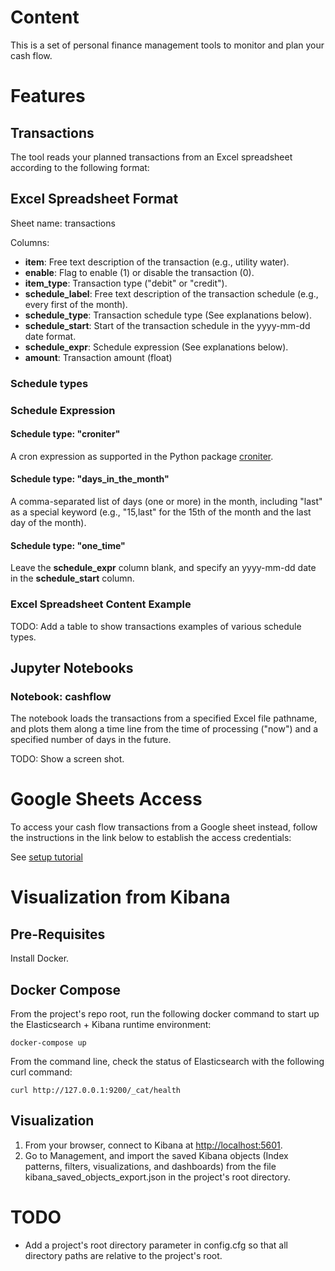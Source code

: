 # Content

This is a set of personal finance management tools to monitor and plan your cash flow.

# Features

## Transactions

The tool reads your planned transactions from an Excel spreadsheet according to the following format:

## Excel Spreadsheet Format

Sheet name: transactions

Columns:

- **item**: Free text description of the transaction (e.g., utility water).
- **enable**: Flag to enable (1) or disable the transaction (0).
- **item_type**: Transaction type ("debit" or "credit").
- **schedule_label**: Free text description of the transaction schedule (e.g., every first of the month).
- **schedule_type**: Transaction schedule type (See explanations below).
- **schedule_start**: Start of the transaction schedule in the yyyy-mm-dd date format.
- **schedule_expr**: Schedule expression (See explanations below).
- **amount**: Transaction amount (float)

### Schedule types


### Schedule Expression

#### Schedule type: "croniter"

A cron expression as supported in the Python package [croniter](https://pypi.org/project/croniter/).

#### Schedule type: "days_in_the_month"

A comma-separated list of days (one or more) in the month, including "last" as a special keyword (e.g., "15,last" for 
the 15th of the month and the last day of the month).

#### Schedule type: "one_time"

Leave the **schedule_expr** column blank, and specify an yyyy-mm-dd date in the **schedule_start** column.

### Excel Spreadsheet Content Example

TODO: Add a table to show transactions examples of various schedule types.

## Jupyter Notebooks

### Notebook: cashflow

The notebook loads the transactions from a specified Excel file pathname, and plots them along a time line from the time
of processing ("now") and a specified number of days in the future.

TODO: Show a screen shot.

# Google Sheets Access

To access your cash flow transactions from a Google sheet instead, follow the instructions in the link below to establish
the access credentials:

See [setup tutorial](https://www.youtube.com/watch?v=7I2s81TsCnc)

# Visualization from Kibana

## Pre-Requisites

Install Docker.

## Docker Compose

From the project's repo root, run the following docker command to start up the Elasticsearch + Kibana runtime environment:

```docker-compose up```

From the command line, check the status of Elasticsearch with the following curl command:

```curl http://127.0.0.1:9200/_cat/health```

## Visualization

1. From your browser, connect to Kibana at [http://localhost:5601](http://localhost:5601).
2. Go to Management, and import the saved Kibana objects (Index patterns, filters, visualizations, and dashboards) from the file kibana_saved_objects_export.json in the project's root directory.

# TODO

- Add a project's root directory parameter in config.cfg so that all directory paths are relative to the project's root.
